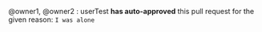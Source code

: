 @owner1, @owner2 : userTest **has auto-approved** this pull request for the given reason:
`I was alone`
